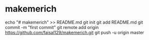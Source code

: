 # makemerich
echo "# makemerich" >> README.md
git init
git add README.md
git commit -m "first commit"
git remote add origin https://github.com/faisal129/makemerich.git
git push -u origin master
